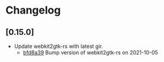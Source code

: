 # Changelog

## \[0.15.0]

- Update webkit2gtk-rs with latest gir.
  - [bfd8a39](https://github.com/tauri-apps/javascriptcore-rs/commit/bfd8a397a4a1f2bfc150f2aaf90230c166fc6415) Bump version of webkit2gtk-rs on 2021-10-05
